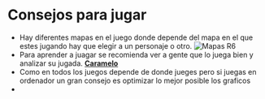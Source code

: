# Consejos para jugar

 - Hay diferentes mapas en el juego donde depende del mapa en el que estes jugando hay que elegir a un personaje o otro.
   ![Mapas R6]()
 - Para aprender a juagar se recomienda ver a gente que lo juega bien y analizar su jugada. [**Caramelo**](https://www.youtube.com/@CarameloYT)
 - Como en todos los juegos depende de donde jueges pero si juegas en ordenador un gran consejo es optimizar lo mejor posible los graficos
 - 

